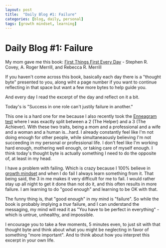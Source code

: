 ```yaml
---
layout: post
title:  "Daily Blog #1: Failure"
categories: [blog, daily, personal]
tags: [growth mindset, learning]
---
```


# Daily Blog #1: Failure

My mom gave me this book:
[First Things First Every Day](https://www.amazon.com/First-Things-Stephen-R-Covey/dp/0684802031/ref=sr_1_1?ie=UTF8&qid=1550783140&sr=8-1&keywords=first+things+first+stephen+covey) - Stephen R. Covey, A. Roger Merrill, and Rebecca R. Merrill

If you haven't come across this book, basically each day there is a "thought byte" presented to you, along wiht a page number if you want to continue
reflecting in that space but want a few more bytes to help guide you. 

And every day I read the excerpt of the day and reflect on it a bit. 

<!--more-->

Today's is "Success in one role can't justily failure in another."

This one is a hard one for me because I also recently took the [Enneagram test](https://enneagraminstitute.com) where I was exactly split between
a 2 (The Helper) and a 3 (The Achiever). With these two traits, being a mom and a professional and a wife and a woman and a human is...hard.
I already constantly feel like I'm not doing enough for other people, while simultaneaously believing I'm not succeeding in my personal or
professional life. I don't feel like I'm working hard enough, mothering well enough, or taking care of myself enough. I think today's thought
byte is actually something I need to do the opposite of, at least in my head. 

I have a problem with failing. Which is crazy because I 100% believe in [growth mindset](https://www.mindsetworks.com/science/) and when I do fail I always learn something from it. 
That being said, the 3 in me makes it very difficult for me to fail. I would rather stay up all night to get it done than not do it, and this
often results in more failure. I am learning to do "good enough" and learning to be OK with that. 

The funny thing is, that "good enough" in my mind is "failure". So while the book is probably implying a *true* failure, and I can understand
the messaging, my mind will read it as "You have to be perfect in everything" - which is untrue, unhealthy, and impossible. 

I encourage you to take a few moments, 5 minutes even, to just sit with that thought byte and think about what you might be neglecting in 
favor of something "more important". And to think about how you interpret this excerpt in your own life. 
